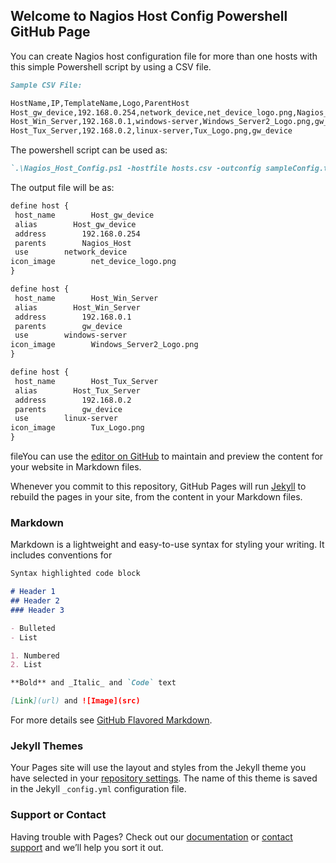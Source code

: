 ## Welcome to Nagios Host Config Powershell GitHub Page

You can create Nagios host configuration file for more than one hosts with this simple Powershell script by using a CSV file.

```markdown
Sample CSV File:

HostName,IP,TemplateName,Logo,ParentHost
Host_gw_device,192.168.0.254,network_device,net_device_logo.png,Nagios_Host
Host_Win_Server,192.168.0.1,windows-server,Windows_Server2_Logo.png,gw_device
Host_Tux_Server,192.168.0.2,linux-server,Tux_Logo.png,gw_device

```

The powershell script can be used as:

```markdown
`.\Nagios_Host_Config.ps1 -hostfile hosts.csv -outconfig sampleConfig.txt`
```

The output file will be as:

```markdown
define host {
 host_name        Host_gw_device
 alias        Host_gw_device
 address        192.168.0.254
 parents        Nagios_Host
 use        network_device
icon_image        net_device_logo.png
}

define host {
 host_name        Host_Win_Server
 alias        Host_Win_Server
 address        192.168.0.1
 parents        gw_device
 use        windows-server
icon_image        Windows_Server2_Logo.png
}

define host {
 host_name        Host_Tux_Server
 alias        Host_Tux_Server
 address        192.168.0.2
 parents        gw_device
 use        linux-server
icon_image        Tux_Logo.png
}
```








 fileYou can use the [editor on GitHub](https://github.com/HCaglar/NagiosHostConfigPowerShell/edit/master/README.md) to maintain and preview the content for your website in Markdown files.

Whenever you commit to this repository, GitHub Pages will run [Jekyll](https://jekyllrb.com/) to rebuild the pages in your site, from the content in your Markdown files.

### Markdown

Markdown is a lightweight and easy-to-use syntax for styling your writing. It includes conventions for

```markdown
Syntax highlighted code block

# Header 1
## Header 2
### Header 3

- Bulleted
- List

1. Numbered
2. List

**Bold** and _Italic_ and `Code` text

[Link](url) and ![Image](src)
```

For more details see [GitHub Flavored Markdown](https://guides.github.com/features/mastering-markdown/).

### Jekyll Themes

Your Pages site will use the layout and styles from the Jekyll theme you have selected in your [repository settings](https://github.com/HCaglar/NagiosHostConfigPowerShell/settings). The name of this theme is saved in the Jekyll `_config.yml` configuration file.

### Support or Contact

Having trouble with Pages? Check out our [documentation](https://help.github.com/categories/github-pages-basics/) or [contact support](https://github.com/contact) and we’ll help you sort it out.
